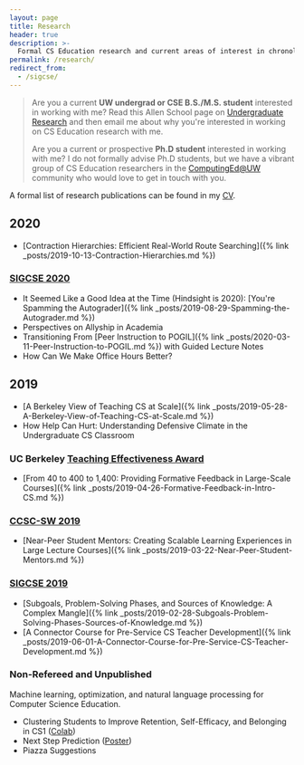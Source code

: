 ```yaml
---
layout: page
title: Research
header: true
description: >-
  Formal CS Education research and current areas of interest in chronological order.
permalink: /research/
redirect_from:
  - /sigcse/
---
```


> Are you a current **UW undergrad or CSE B.S./M.S. student** interested in working with me? Read this Allen School page on [Undergraduate Research](https://www.cs.washington.edu/academics/ugrad/enrichment/research) and then email me about why you're interested in working on CS Education research with me.
>
> Are you a current or prospective **Ph.D student** interested in working with me? I do not formally advise Ph.D students, but we have a vibrant group of CS Education researchers in the [ComputingEd@UW](http://computinged.uw.edu/) community who would love to get in touch with you.

A formal list of research publications can be found in my [CV](/cv).

## 2020

- [Contraction Hierarchies: Efficient Real-World Route Searching]({% link _posts/2019-10-13-Contraction-Hierarchies.md %})

### [SIGCSE 2020](https://sigcse2020.sigcse.org/)

- It Seemed Like a Good Idea at the Time (Hindsight is 2020): [You're Spamming the Autograder]({% link _posts/2019-08-29-Spamming-the-Autograder.md %})
- Perspectives on Allyship in Academia
- Transitioning From [Peer Instruction to POGIL]({% link _posts/2020-03-11-Peer-Instruction-to-POGIL.md %}) with Guided Lecture Notes
- How Can We Make Office Hours Better?

## 2019

- [A Berkeley View of Teaching CS at Scale]({% link _posts/2019-05-28-A-Berkeley-View-of-Teaching-CS-at-Scale.md %})
- How Help Can Hurt: Understanding Defensive Climate in the Undergraduate CS Classroom

### UC Berkeley [Teaching Effectiveness Award](https://gsi.berkeley.edu/programs-services/award-programs/teaching-effectiveness/)

- [From 40 to 400 to 1,400: Providing Formative Feedback in Large-Scale Courses]({% link _posts/2019-04-26-Formative-Feedback-in-Intro-CS.md %})

### [CCSC-SW 2019](http://www.ccsc.org/southwestern/2019/index.php)

- [Near-Peer Student Mentors: Creating Scalable Learning Experiences in Large Lecture Courses]({% link _posts/2019-03-22-Near-Peer-Student-Mentors.md %})

### [SIGCSE 2019](http://sigcse2019.sigcse.org/)

- [Subgoals, Problem-Solving Phases, and Sources of Knowledge: A Complex Mangle]({% link _posts/2019-02-28-Subgoals-Problem-Solving-Phases-Sources-of-Knowledge.md %})
- [A Connector Course for Pre-Service CS Teacher Development]({% link _posts/2019-06-01-A-Connector-Course-for-Pre-Service-CS-Teacher-Development.md %})

### Non-Refereed and Unpublished

Machine learning, optimization, and natural language processing for Computer Science Education.

- Clustering Students to Improve Retention, Self-Efficacy, and Belonging in CS1 ([Colab](https://colab.research.google.com/github/kevinlin1/cluster-schedule/blob/master/schedule.ipynb))
- Next Step Prediction ([Poster](https://docs.google.com/drawings/d/1EpIBfVAo-tGj9ZMp6kt_r9ljazhnMJBs2WupKliVBEA/edit?usp=sharing))
- Piazza Suggestions
